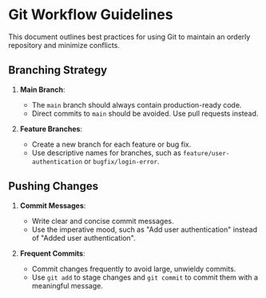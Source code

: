 # Git Workflow Guidelines

This document outlines best practices for using Git to maintain an orderly repository and minimize conflicts.

## Branching Strategy

1. **Main Branch**:
   - The `main` branch should always contain production-ready code.
   - Direct commits to `main` should be avoided. Use pull requests instead.

2. **Feature Branches**:
   - Create a new branch for each feature or bug fix.
   - Use descriptive names for branches, such as `feature/user-authentication` or `bugfix/login-error`.


## Pushing Changes

1. **Commit Messages**:
   - Write clear and concise commit messages.
   - Use the imperative mood, such as "Add user authentication" instead of "Added user authentication".

2. **Frequent Commits**:
   - Commit changes frequently to avoid large, unwieldy commits.
   - Use `git add` to stage changes and `git commit` to commit them with a meaningful message.
